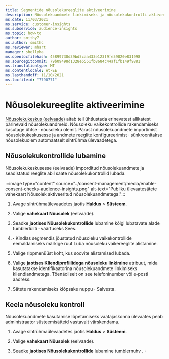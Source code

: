 ```yaml
---
title: Segmentide nõusolekureeglite aktiveerimine
description: Nõusolekuandmete linkimiseks ja nõusolekukontrolli aktiveerimiseks vaatajaskonna ülevaates tehke järgmist. Administraator saab keelata ka nõusolekukontrollid.
ms.date: 11/03/2021
ms.service: customer-insights
ms.subservice: audience-insights
ms.topic: how-to
author: smithy7
ms.author: smithc
ms.reviewer: mhart
manager: shellyha
ms.openlocfilehash: 45899738d39bd5caa433e123f9fe59020e831998
ms.sourcegitcommit: 79b09498d1328e5551fb8684c44af1fb149f9881
ms.translationtype: MT
ms.contentlocale: et-EE
ms.lasthandoff: 11/10/2021
ms.locfileid: "7790771"
---
```

# <a name="activate-consent-rules"></a>Nõusolekureeglite aktiveerimine

[Nõusolekukeskus (eelvaade)](../consent-management/overview.md) aitab teil ühtlustada erinevatest allikatest pärinevaid nõusolekuandmeid. Nõusoleku vaikekontrollide rakendamiseks kasutage ühtse *·* nõusoleku olemit. Pärast nõusolekuandmete importimist nõusolekukeskusesse ja andmete reeglite konfigureerimist *·* sünkroonitakse nõusolekuolem automaatselt sihtrühma ülevaadetega.

## <a name="enable-consent-checks"></a>Nõusolekukontrollide lubamine

Nõusolekukeskusesse (eelvaade) imporditud nõusolekuandmete ja seadistatud reeglite abil saate nõusolekukontrollid lubada. 

:::image type="content" source="../consent-management/media/enable-consent-checks-audience-insights.png" alt-text="Publiku ülevaatesätete vahekaart Nõusolek aktiveeritud nõusolekuandmetega.":::

1. Avage sihtrühmaülevaadetes jaotis **Haldus** > **Süsteem**.

1. Valige **vahekaart Nõusolek** (eelvaade).

1. Seadke **jaotises Nõusolekukontrollide** lubamine kõigi lubatavate alade tumblerlüliti **·** väärtuseks Sees.

1. **·** Kindlas segmendis jõustatud nõusoleku vaikekontrollide eemaldamiseks märkige ruut Luba nõusoleku vaikereeglite alistamine. 

1. Valige rippmenüüst koht, kus soovite alistamised lubada.     

1. Valige **jaotises Kliendiprofiilidega nõusoleku linkimine** atribuut, mida kasutatakse identifikaatorina nõusolekuandmete linkimiseks kliendiandmetega. Tõenäoliselt on see telefoninumber või e-posti aadress. 

1. Sätete rakendamiseks klõpsake nuppu **·** Salvesta.

## <a name="disable-consent-checks"></a>Keela nõusoleku kontroll

Nõusolekuandmete kasutamise lõpetamiseks vaatajaskonna ülevaates peab administraator süsteemisätteid vastavalt värskendama.

1. Avage sihtrühmaülevaadetes jaotis **Haldus** > **Süsteem**.

1. Valige **vahekaart Nõusolek** (eelvaade).

1. Seadke **jaotises Nõusolekukontrollide** lubamine tumblernuhv . **·**
